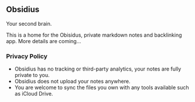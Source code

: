 <h2 class="appName">Obsidius</h2>
<p class="hero">Your second brain.</p>

This is a home for the Obisidus, private markdown notes and backlinking app. More details are coming...

<h3 id="privacy">Privacy Policy</h3>

- Obsidius has no tracking or third-party analytics, your notes are fully private to you. 
- Obsidius does not upload your notes anywhere. 
- You are welcome to sync the files you own with any tools available such as iCloud Drive.
